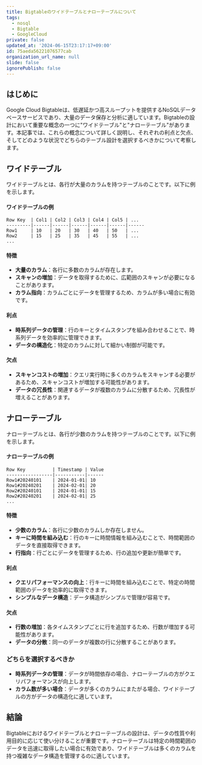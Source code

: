 ```yaml
---
title: Bigtableのワイドテーブルとナローテーブルについて
tags:
  - nosql
  - Bigtable
  - GoogleCloud
private: false
updated_at: '2024-06-15T23:17:17+09:00'
id: 75aeda56221076577cab
organization_url_name: null
slide: false
ignorePublish: false
---
```

## はじめに
Google Cloud Bigtableは、低遅延かつ高スループットを提供するNoSQLデータベースサービスであり、大量のデータ保存と分析に適しています。Bigtableの設計において重要な概念の一つに"ワイドテーブル"と"ナローテーブル"があります。本記事では、これらの概念について詳しく説明し、それぞれの利点と欠点、そしてどのような状況でどちらのテーブル設計を選択するべきかについて考察します。

## ワイドテーブル
ワイドテーブルとは、各行が大量のカラムを持つテーブルのことです。以下に例を示します。

#### ワイドテーブルの例
```plaintext
Row Key  | Col1 | Col2 | Col3 | Col4 | Col5 | ...
---------|------|------|------|------|------|------
Row1     | 10   | 20   | 30   | 40   | 50   | ...
Row2     | 15   | 25   | 35   | 45   | 55   | ...
...
```

#### 特徴
- **大量のカラム**：各行に多数のカラムが存在します。
- **スキャンの増加**：データを取得するために、広範囲のスキャンが必要になることがあります。
- **カラム指向**：カラムごとにデータを管理するため、カラムが多い場合に有効です。

#### 利点
- **時系列データの管理**：行のキーとタイムスタンプを組み合わせることで、時系列データを効率的に管理できます。
- **データの構造化**：特定のカラムに対して細かい制御が可能です。

#### 欠点
- **スキャンコストの増加**：クエリ実行時に多くのカラムをスキャンする必要があるため、スキャンコストが増加する可能性があります。
- **データの冗長性**：関連するデータが複数のカラムに分散するため、冗長性が増えることがあります。

## ナローテーブル
ナローテーブルとは、各行が少数のカラムを持つテーブルのことです。以下に例を示します。

#### ナローテーブルの例
```plaintext
Row Key          | Timestamp | Value
-----------------|-----------|------
Row1#20240101    | 2024-01-01| 10
Row1#20240201    | 2024-02-01| 20
Row2#20240101    | 2024-01-01| 15
Row2#20240201    | 2024-02-01| 25
...
```

#### 特徴
- **少数のカラム**：各行に少数のカラムしか存在しません。
- **キーに時間を組み込む**：行のキーに時間情報を組み込むことで、時間範囲のデータを直接取得できます。
- **行指向**：行ごとにデータを管理するため、行の追加や更新が簡単です。

#### 利点
- **クエリパフォーマンスの向上**：行キーに時間を組み込むことで、特定の時間範囲のデータを効率的に取得できます。
- **シンプルなデータ構造**：データ構造がシンプルで管理が容易です。

#### 欠点
- **行数の増加**：各タイムスタンプごとに行を追加するため、行数が増加する可能性があります。
- **データの分散**：同一のデータが複数の行に分散することがあります。

### どちらを選択するべきか
- **時系列データの管理**：データが時間依存の場合、ナローテーブルの方がクエリパフォーマンスが向上します。
- **カラム数が多い場合**：データが多くのカラムにまたがる場合、ワイドテーブルの方がデータの構造化に適しています。

## 結論
Bigtableにおけるワイドテーブルとナローテーブルの設計は、データの性質や利用目的に応じて使い分けることが重要です。ナローテーブルは特定の時間範囲のデータを迅速に取得したい場合に有効であり、ワイドテーブルは多くのカラムを持つ複雑なデータ構造を管理するのに適しています。

